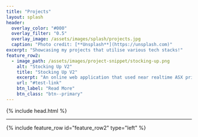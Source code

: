```yaml
---
title: "Projects"
layout: splash
header:
  overlay_color: "#000"
  overlay_filter: "0.5"
  overlay_image: /assets/images/splash/projects.jpg
  caption: "Photo credit: [**Unsplash**](https://unsplash.com)"
excerpt: "Showcasing my projects that utilise various tech stacks!"
feature_row2:
  - image_path: /assets/images/project-snippet/stocking-up.png
    alt: "Stocking Up V2"
    title: "Stocking Up V2"
    excerpt: "An online web application that used near realtime ASX prices to allow users to become investors in a simulated shared stock market."
    url: "#test-link"
    btn_label: "Read More"
    btn_class: "btn--primary"
---
```


{% include head.html %}

---
{% include feature_row id="feature_row2" type="left" %}
